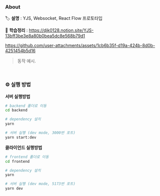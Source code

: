 ### About

🏷️ **설명** : YJS, Websocket, React Flow 프로토타입

🔖 **학습정리** : https://djk0128.notion.site/YJS-13bff3be3e8a80b0bea5dc8e568b79d1




https://github.com/user-attachments/assets/1cb6b35f-d19a-424b-8d0b-4251454b5d16


> 동작 예시.

<br>

### ⚙️ 실행 방법

**서버 실행방법**
```bash
# backend 폴더로 이동
cd backend

# dependency 설치
yarn

# 서버 실행 (dev mode, 3000번 포트)
yarn start:dev
```
**클라이언드 실행방법**
```bash
# frontend 폴더로 이동
cd frontend

# dependency 설치
yarn

# 서버 실행 (dev mode, 5173번 포트)
yarn dev
```
